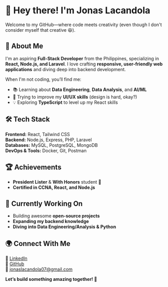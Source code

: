 # 👋 Hey there! I'm Jonas Lacandola

Welcome to my GitHub—where code meets creativity (even though I don't consider myself that creative 😆).  

## 🚀 About Me  
I'm an aspiring **Full-Stack Developer** from the Philippines, specializing in **React, Node.js, and Laravel**. I love crafting **responsive, user-friendly web applications** and diving deep into backend development.  

When I'm not coding, you’ll find me:  
- 📚 Learning about **Data Engineering**, **Data Analysis**, and **AI/ML**  
- 🎨 Trying to improve my **UI/UX skills** (design is hard, okay?)  
- 💡 Exploring **TypeScript** to level up my React skills  

## 🛠 Tech Stack  
**Frontend:** React, Tailwind CSS  
**Backend:** Node.js, Express, PHP, Laravel  
**Databases:** MySQL, PostgreSQL, MongoDB  
**DevOps & Tools:** Docker, Git, Postman  

## 🏆 Achievements  
- **President Lister** & **With Honors** student 🏅  
- **Certified in CCNA, React, and Node.js**   

## 🎯 Currently Working On  
- Building awesome **open-source projects**  
- **Expanding my backend knowledge**  
- **Diving into Data Engineering/Analysis & Python**  

## 🌍 Connect With Me  
📌 [LinkedIn](https://linkedin.com/in/jonaslacandola0617)  
🐙 [GitHub](https://github.com/jonaslacandola)  
📩 jonaslacandola07@gmail.com  

**Let’s build something amazing together! 🚀**  
